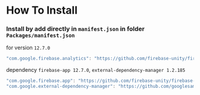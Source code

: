 # How To Install

### Install by add directly in `manifest.json` in folder `Packages/manifest.json`

for version `12.7.0`
```csharp
"com.google.firebase.analytics": "https://github.com/firebase-unity/firebase-analytics.git#12.7.0",
```


dependency `firebase-app 12.7.0`, `external-dependency-manager 1.2.185`
```csharp
"com.google.firebase.app": "https://github.com/firebase-unity/firebase-app.git#12.7.0",
"com.google.external-dependency-manager": "https://github.com/googlesamples/unity-jar-resolver.git?path=upm#v1.2.185",
```
